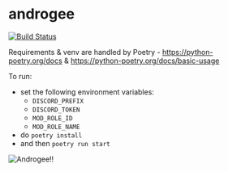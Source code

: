 # androgee
[![Build Status](https://travis-ci.com/Egeeio/androgee.svg?branch=main)](https://travis-ci.com/Egeeio/androgee)

Requirements & venv are handled by Poetry - https://python-poetry.org/docs & https://python-poetry.org/docs/basic-usage

To run:
* set the following environment variables:
    - `DISCORD_PREFIX`
    - `DISCORD_TOKEN`
    - `MOD_ROLE_ID`
    - `MOD_ROLE_NAME`
* do `poetry install`
* and then `poetry run start`

![Androgee!!](.github/Androgee_-_Reference_Sheet.jpg)
